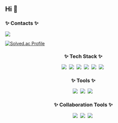## Hi 👋
<h3 align="left">✨ Contacts ✨</h3>

<span>
  <a href="https://www.instagram.com/jinhyeok0906/">
    <img src="https://img.shields.io/badge/Instagram-ff69b4?style=plastic&logo=Instagram&logoColor=white"/>
  </a>
</span>

[![Solved.ac Profile](http://mazassumnida.wtf/api/v2/generate_badge?boj=rlawlsgurjh)](https://solved.ac/rlawlsgurjh/)





<h3 align="center">✨ Tech Stack ✨</h3>


<div align="center">
  <img src="https://img.shields.io/badge/PyTorch-EE4C2C?style=for-the-badge&logo=PyTorch&logoColor=white" />&nbsp
  <img src="https://img.shields.io/badge/python-3670A0?style=for-the-badge&logo=python&logoColor=ffdd54" />&nbsp
  <img src="https://img.shields.io/badge/pandas-150458.svg?style=for-the-badge&logo=pandas&logoColor=white" />&nbsp
  <img src="https://img.shields.io/badge/numpy-4d77cf.svg?style=for-the-badge&logo=numpy&logoColor=white" />&nbsp
  <img src="https://img.shields.io/badge/Matplotlib-11557c.svg?style=for-the-badge&logo=Matplotlib&logoColor=white" />&nbsp
  <img src="https://img.shields.io/badge/OpenCV-5C3EE8.svg?style=for-the-badge&logo=OpenCV&logoColor=white" />&nbsp

</div>

<h3 align="center">✨ Tools ✨</h3>

<div align="center">
  <img src="https://img.shields.io/badge/jupyter-2C2C32.svg?style=for-the-badge&logo=jupyter&logoColor=white" />&nbsp
  <img src="https://img.shields.io/badge/ubuntu-E95420?style=for-the-badge&logo=Ubuntu&logoColor=white" />&nbsp
  <img src="https://img.shields.io/badge/Anaconda-44A833?style=for-the-badge&logo=Anaconda&logoColor=white" />&nbsp
  
</div>

<h3 align="center">✨ Collaboration Tools ✨</h3>

<div align="center">
  <img src="https://img.shields.io/badge/Slack-4A154B.svg?style=for-the-badge&logo=Slack&logoColor=white" />&nbsp
  <img src="https://img.shields.io/badge/Git-F05032?style=for-the-badge&logo=Git&logoColor=white" />&nbsp  
    <img src="https://img.shields.io/badge/GitHub-181717?style=for-the-badge&logo=GitHub&logoColor=white" />&nbsp  
</div>

